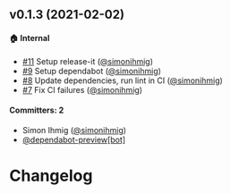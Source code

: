 ## v0.1.3 (2021-02-02)

#### :house: Internal
* [#11](https://github.com/kaliber5/ember-bootstrap-codemods/pull/11) Setup release-it ([@simonihmig](https://github.com/simonihmig))
* [#9](https://github.com/kaliber5/ember-bootstrap-codemods/pull/9) Setup dependabot ([@simonihmig](https://github.com/simonihmig))
* [#8](https://github.com/kaliber5/ember-bootstrap-codemods/pull/8) Update dependencies, run lint in CI ([@simonihmig](https://github.com/simonihmig))
* [#7](https://github.com/kaliber5/ember-bootstrap-codemods/pull/7) Fix CI failures ([@simonihmig](https://github.com/simonihmig))

#### Committers: 2
- Simon Ihmig ([@simonihmig](https://github.com/simonihmig))
- [@dependabot-preview[bot]](https://github.com/apps/dependabot-preview)

# Changelog
